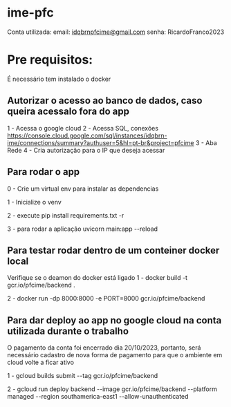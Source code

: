# ime-pfc

Conta utilizada:
email: idqbrnpfcime@gmail.com
senha: RicardoFranco2023
# Pre requisitos:
É necessário tem instalado o docker 
## Autorizar o acesso ao banco de dados, caso queira acessalo fora do app 
1 - Acessa o google cloud
2 - Acessa SQL, conexões 
    https://console.cloud.google.com/sql/instances/idqbrn-ime/connections/summary?authuser=5&hl=pt-br&project=pfcime
3 - Aba Rede
4 - Cria autorização para o IP que deseja acessar 

## Para rodar o app 
0 - Crie um virtual env para instalar as dependencias

1 -  Inicialize o venv 

2 - execute 
    pip install requirements.txt -r 

3 - para rodar a aplicação 
    uvicorn main:app --reload

## Para testar rodar dentro de um conteiner docker local
Verifique se o deamon do docker está ligado 
1 - docker build -t gcr.io/pfcime/backend   .

2 - docker run -dp 8000:8000 -e PORT=8000 gcr.io/pfcime/backend
## Para dar deploy ao app no google cloud na conta utilizada durante o trabalho 
O pagamento da conta foi encerrado dia 20/10/2023, portanto, será necessário cadastro de nova forma de pagamento para 
que o ambiente em cloud volte a ficar ativo


1 - gcloud builds submit --tag gcr.io/pfcime/backend  

2 - gcloud run deploy backend --image gcr.io/pfcime/backend  --platform managed --region  southamerica-east1 --allow-unauthenticated